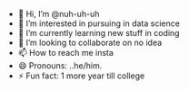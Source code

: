 - 👋 Hi, I’m @nuh-uh-uh
- 👀 I’m interested in pursuing in data science
- 🌱 I’m currently learning new stuff in coding
- 💞️ I’m looking to collaborate on no idea
- 📫 How to reach me insta
- 😄 Pronouns: ..he/him.
- ⚡ Fun fact: 1 more year till college

<!---
nuh-uh-uh/nuh-uh-uh is a ✨ special ✨ repository because its `README.md` (this file) appears on your GitHub profile.
You can click the Preview link to take a look at your changes.
--->
